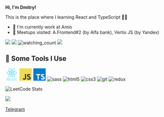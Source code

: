**Hi, I'm Dmitry!**

This is the place where I learning React and TypeScript 👨‍💻

- 🌱 I'm currently work at Amio
- 👥 Meetups visited: A.Frontend#2 (by Alfa bank), Vertis JS (by Yandex)

![](https://wakapi.dev/api/badge/losevo/losevo/interval:30_days?label=last%2030d)
[![](https://wakatime.com/badge/user/658672d9-b0f4-42f2-a9bc-450622dcfde5.svg)](https://wakatime.com/@658672d9-b0f4-42f2-a9bc-450622dcfde5)
<img src="https://komarev.com/ghpvc/?username=losevo&color=brightgreen" alt="watching_count" />
![](https://www.codewars.com/users/losevo/badges/micro)


<h2>🚀 Some Tools I Use</h2>
<p align="left">

<img src="https://raw.githubusercontent.com/devicons/devicon/master/icons/react/react-original-wordmark.svg" alt="react" width="40" height="40" />
<img src="https://raw.githubusercontent.com/devicons/devicon/master/icons/javascript/javascript-original.svg" alt="javascript" width="40" height="40" />
<img src="https://raw.githubusercontent.com/devicons/devicon/master/icons/typescript/typescript-original.svg" alt="typescript" width="40" height="40" />
<img src="https://cdn.jsdelivr.net/gh/devicons/devicon@latest/icons/sass/sass-original.svg" alt="sass" width="40" height="40" />          
<img src="https://cdn.jsdelivr.net/gh/devicons/devicon/icons/html5/html5-original.svg" alt="html5" width="40" height="40" />
<img src="https://cdn.jsdelivr.net/gh/devicons/devicon/icons/css3/css3-original.svg" alt="css3" width="40" height="40" />
<img src="https://cdn.jsdelivr.net/gh/devicons/devicon/icons/git/git-original.svg" alt="git" width="40" height="40" />
<img src="https://cdn.jsdelivr.net/gh/devicons/devicon@latest/icons/redux/redux-original.svg" alt="redux" width="40" height="40" />

![LeetCode Stats](https://leetcard.jacoblin.cool/losevo?theme=nord&font=Ubuntu&ext=heatmap)

![](https://github-readme-stats.vercel.app/api/wakatime?username=losevo&api_domain=wakapi.dev&bg_color=1A202C&title_color=2F855A&icon_color=2F855A&text_color=ffffff&custom_title=Last%20Year%20Stats&layout=compact)

[Telegram](https://t.me/davarenya)
